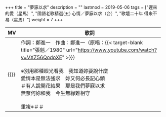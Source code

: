 +++
title = "夢寐以求"
description = ""
lastmod = 2019-05-06
tags = ["遲來的愛（星馬）", "國語老歌精選(五) 心情／夢寐以求（台）", "歌壇二十年 得來不易（星馬）"]
weight = 7
+++

MV  | 歌詞  
--------------|-------
{{<youtube wSysIR78OC4 >}}|作詞：鄭進一　作曲：鄭進一（原唱：{{< target-blank title="張魁／1980" url="https://www.youtube.com/watch?v=VXZ56QodoXE" >}}）<br/><br/>※別用那種眼光看我　我知道妳要說什麼<br/>愛情本是無法強求　妳又何必長記心頭<br/>＃有人說開花結果　那是我們夢寐以求<br/>無奈何妳和我　今生無緣難相守<br/><br/>重複※＃＃